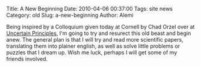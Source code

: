 Title: A New Beginning
Date: 2010-04-06 00:37:00
Tags: site news
Category: old
Slug: a-new-beginning
Author: Alemi


Being inspired by a Colloquium given today at Cornell by Chad Orzel over
at [Uncertain Principles](http://scienceblogs.com/principles/), I'm
going to try and resurect this old beast and begin anew. The general
plan is that I will try and read more scientific papers, translating
them into plainer english, as well as solve little problems or puzzles
that I dream up. Wish me luck, perhaps I will get some of my friends
involved.

